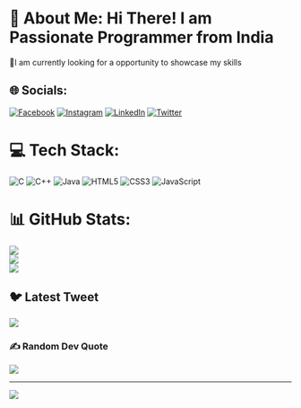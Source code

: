 # 💫 About Me: Hi There! I am Passionate Programmer from India
🔭I am currently looking for a opportunity to showcase my skills


## 🌐 Socials:
[![Facebook](https://img.shields.io/badge/Facebook-%231877F2.svg?logo=Facebook&logoColor=white)](https://facebook.com/arkam.AP) [![Instagram](https://img.shields.io/badge/Instagram-%23E4405F.svg?logo=Instagram&logoColor=white)](https://instagram.com/thearkam) [![LinkedIn](https://img.shields.io/badge/LinkedIn-%230077B5.svg?logo=linkedin&logoColor=white)](https://linkedin.com/in/arkam-patel-26633b238) [![Twitter](https://img.shields.io/badge/Twitter-%231DA1F2.svg?logo=Twitter&logoColor=white)](https://twitter.com/arkampatel1) 

# 💻 Tech Stack:
![C](https://img.shields.io/badge/c-%2300599C.svg?style=for-the-badge&logo=c&logoColor=white) ![C++](https://img.shields.io/badge/c++-%2300599C.svg?style=for-the-badge&logo=c%2B%2B&logoColor=white) ![Java](https://img.shields.io/badge/java-%23ED8B00.svg?style=for-the-badge&logo=java&logoColor=white) ![HTML5](https://img.shields.io/badge/html5-%23E34F26.svg?style=for-the-badge&logo=html5&logoColor=white) ![CSS3](https://img.shields.io/badge/css3-%231572B6.svg?style=for-the-badge&logo=css3&logoColor=white) ![JavaScript](https://img.shields.io/badge/javascript-%23323330.svg?style=for-the-badge&logo=javascript&logoColor=%23F7DF1E)
# 📊 GitHub Stats:
![](https://github-readme-stats.vercel.app/api?username=arkampatel99&theme=dark&hide_border=false&include_all_commits=false&count_private=false)<br/>
![](https://github-readme-streak-stats.herokuapp.com/?user=arkampatel99&theme=dark&hide_border=false)<br/>
![](https://github-readme-stats.vercel.app/api/top-langs/?username=arkampatel99&theme=dark&hide_border=false&include_all_commits=false&count_private=false&layout=compact)

## 🐦 Latest Tweet
[![](https://gtce.itsvg.in/api?username=arkampatel1)](https://github.com/VishwaGauravIn/github-twitter-card-embed)

### ✍️ Random Dev Quote
![](https://quotes-github-readme.vercel.app/api?type=horizontal&theme=radical)

---
[![](https://visitcount.itsvg.in/api?id=arkampatel99&icon=0&color=0)](https://visitcount.itsvg.in)

<!-- Proudly created with GPRM ( https://gprm.itsvg.in ) -->
